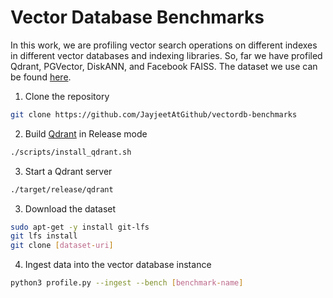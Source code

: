 # Vector Database Benchmarks

In this work, we are profiling vector search operations on different indexes in different vector databases and indexing libraries. So, far we have 
profiled Qdrant, PGVector, DiskANN, and Facebook FAISS. The dataset we use can be found [here](http://corpus-texmex.irisa.fr).

1. Clone the repository
```bash
git clone https://github.com/JayjeetAtGithub/vectordb-benchmarks
```

2. Build [Qdrant](https://qdrant.tech) in Release mode
```bash
./scripts/install_qdrant.sh
```

3. Start a Qdrant server
```bash
./target/release/qdrant
```

3. Download the dataset
```bash
sudo apt-get -y install git-lfs
git lfs install
git clone [dataset-uri]
```

4. Ingest data into the vector database instance
```bash
python3 profile.py --ingest --bench [benchmark-name]
```
